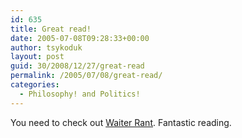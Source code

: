 ```yaml
---
id: 635
title: Great read!
date: 2005-07-08T09:28:33+00:00
author: tsykoduk
layout: post
guid: 30/2008/12/27/great-read
permalink: /2005/07/08/great-read/
categories:
  - Philosophy! and Politics!
---
```

<p>You need to check out <a href="http://waiterrant.blogspot.com/">Waiter Rant</a>. Fantastic reading.</p>